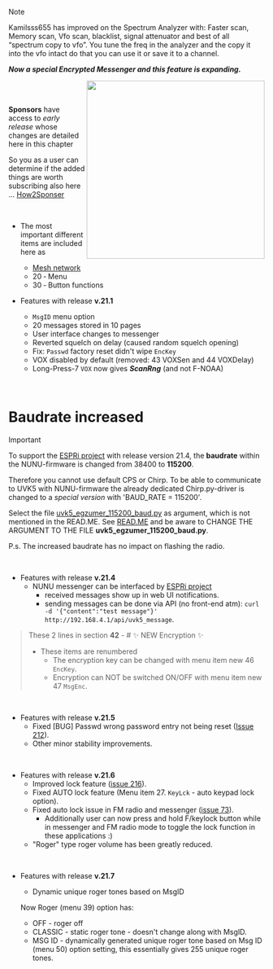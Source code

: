 > [!NOTE] 
>Kamilsss655 has improved on the Spectrum Analyzer with: Faster scan, Memory scan, Vfo scan, blacklist, signal attenuator and best of all “spectrum copy to vfo”. You tune the freq in the analyzer and the copy it into the vfo intact do that you can use it or save it to a channel.
>
> _**Now a special Encrypted Messenger and this feature is expanding.**_

<img align="right" width="350" src="../assets/944e3ea9-6c67-40f6-a599-c28af8c5c525">

<br> 

<br>

**Sponsors** have access to _early release_ whose changes are detailed here in this chapter

So you as a user can determine if the added things are worth subscribing also here ... [How2Sponser](#sponsor-this-project)

<br> 

* The most important different items are included here as
   * [Mesh network](../43-Mesh-network)
   * 20 ‐ Menu
   * 30 ‐ Button functions

* Features with release **v.21.1** 
   - `MsgID` menu option
   - 20 messages stored in 10 pages
   - User interface changes to messenger
   - Reverted squelch on delay (caused random squelch opening)
   - Fix: `Passwd` factory reset didn't wipe `EncKey`
   - VOX disabled by default (removed: 43 VOXSen and 44 VOXDelay)
   - Long-Press-7 `VOX` now gives _**ScanRng**_ (and not F-NOAA)

<br> 

# Baudrate increased
> [!IMPORTANT]
> To support the [ESPRi project](https://github.com/kamilsss655/ESPRI/wiki) with release version 21.4, the **baudrate** within the NUNU-firmware is changed from 38400 to **115200**. 
>
> Therefore you cannot use default CPS or Chirp. 
> To be able to communicate to UVK5 with NUNU-firmware the already dedicated Chirp.py-driver is changed to a _special version_ with 'BAUD_RATE = 115200'. 
> 
> Select the file [uvk5_egzumer_115200_baud.py](https://github.com/kamilsss655/uvk5-chirp-driver/blob/main/uvk5_egzumer_115200_baud.py) as argument, which is not mentioned in the READ.ME. 
> See [READ.ME](https://github.com/kamilsss655/uvk5-chirp-driver/tree/main?tab=readme-ov-file#how-to-use) and be aware to CHANGE THE ARGUMENT TO THE FILE **uvk5_egzumer_115200_baud.py**.
>
> P.s. The increased baudrate has no impact on flashing the radio.

<br> 

* Features with release **v.21.4**
  * NUNU messenger can be interfaced by [ESPRi project](https://github.com/kamilsss655/ESPRI/wiki)
    * received messages show up in web UI notifications.
    * sending messages can be done via API (no front-end atm): `curl -d '{"content":"test message"}' http://192.168.4.1/api/uvk5_message`.

> These 2 lines in section **42** - # ✨ NEW Encryption ✨
>
> * These  items are renumbered
>   * The encryption key can be changed with menu item new 46 `EncKey`.
>   * Encryption can NOT be switched ON/OFF with menu item new 47 `MsgEnc`.

<br> 

* Features with release **v.21.5**
  * Fixed [BUG] Passwd wrong password entry not being reset ([Issue 212](https://github.com/kamilsss655/uv-k5-firmware-custom/issues/212)).
  * Other minor stability improvements.

<br> 

* Features with release **v.21.6**
  * Improved lock feature ([issue 216](https://github.com/kamilsss655/uv-k5-firmware-custom/issues/216)).
  * Fixed AUTO lock feature (Menu item 27. `KeyLck` - auto keypad lock option).
  * Fixed auto lock issue in FM radio and messenger ([issue 73](https://github.com/kamilsss655/uv-k5-firmware-custom/issues/73)).
    * Additionally user can now press and hold F/keylock button while in messenger and FM radio mode to toggle the lock function in these applications :)
  * "Roger" type roger volume has been greatly reduced.

<br> 

* Features with release **v.21.7**
  * Dynamic unique roger tones based on MsgID 

   Now Roger (menu 39) option has:
    * OFF - roger off
    * CLASSIC - static roger tone - doesn't change along with MsgID.
    * MSG ID - dynamically generated unique roger tone based on Msg ID (menu 50) option setting, this essentially gives 255 unique roger tones.
